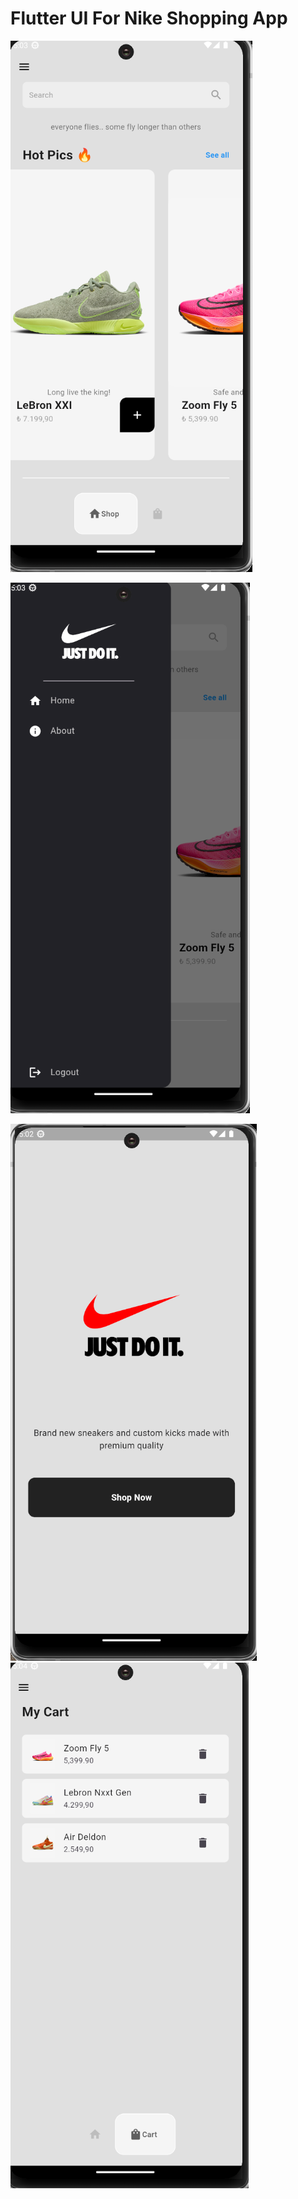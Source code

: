 # Flutter UI  For Nike Shopping App

![alt text](https://github.com/arikanuguremre/Nike-App-Store-UI---Flutter/blob/Main/lib/images/ui3.png)

![alt text](https://github.com/arikanuguremre/Nike-App-Store-UI---Flutter/blob/Main/lib/images/ui1.png)


![alt text](https://github.com/arikanuguremre/Nike-App-Store-UI---Flutter/blob/Main/lib/images/ui2.png)
![alt text](https://github.com/arikanuguremre/Nike-App-Store-UI---Flutter/blob/Main/lib/images/ui4.png)

